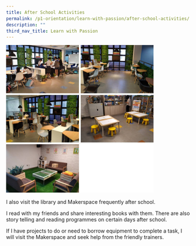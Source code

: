 ```yaml
---
title: After School Activities
permalink: /p1-orientation/learn-with-passion/after-school-activities/
description: ""
third_nav_title: Learn with Passion
---
```

<img src="/images/photo_2022-09-23_13-11-32.jpg" 
    style="width:80%">

I also visit the library and Makerspace frequently after school.

I read with my friends and share interesting books with them. There are also story telling and reading programmes on certain days after school.

If I have projects to do or need to borrow equipment to complete a task, I will visit the Makerspace and seek help from the friendly trainers.